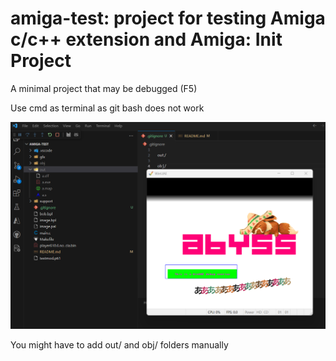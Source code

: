 # amiga-test: project for testing Amiga c/c++ extension and Amiga: Init Project

A minimal project that may be debugged (F5)

Use cmd as terminal as git bash does not work

![alt text](image.png)

You might have to add out/ and obj/ folders manually